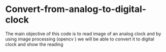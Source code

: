 # Convert-from-analog-to-digital-clock
The main objective of this code is to read image of an analog clock and by using image processing (opencv ) we will be able to convert it to digital clock and show the reading
